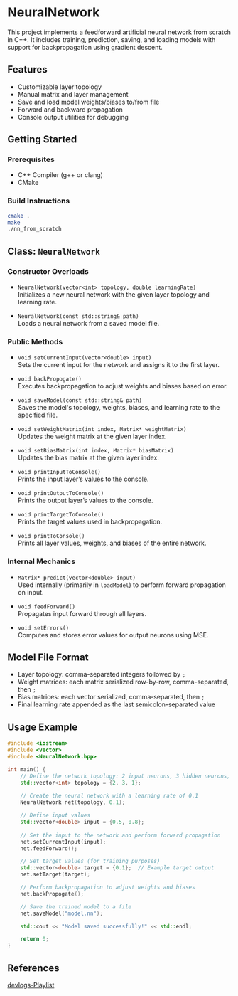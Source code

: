 # NeuralNetwork

This project implements a feedforward artificial neural network from scratch in C++. It includes training, prediction, saving, and loading models with support for backpropagation using gradient descent.

## Features

- Customizable layer topology
- Manual matrix and layer management
- Save and load model weights/biases to/from file
- Forward and backward propagation
- Console output utilities for debugging

## Getting Started

### Prerequisites

- C++ Compiler (g++ or clang)
- CMake

### Build Instructions

```bash
cmake .
make
./nn_from_scratch
```

## Class: `NeuralNetwork`

### Constructor Overloads

- `NeuralNetwork(vector<int> topology, double learningRate)`  
  Initializes a new neural network with the given layer topology and learning rate.

- `NeuralNetwork(const std::string& path)`  
  Loads a neural network from a saved model file.

### Public Methods

- `void setCurrentInput(vector<double> input)`  
  Sets the current input for the network and assigns it to the first layer.

- `void backPropogate()`  
  Executes backpropagation to adjust weights and biases based on error.

- `void saveModel(const std::string& path)`  
  Saves the model's topology, weights, biases, and learning rate to the specified file.

- `void setWeightMatrix(int index, Matrix* weightMatrix)`  
  Updates the weight matrix at the given layer index.

- `void setBiasMatrix(int index, Matrix* biasMatrix)`  
  Updates the bias matrix at the given layer index.

- `void printInputToConsole()`  
  Prints the input layer’s values to the console.

- `void printOutputToConsole()`  
  Prints the output layer’s values to the console.

- `void printTargetToConsole()`  
  Prints the target values used in backpropagation.

- `void printToConsole()`  
  Prints all layer values, weights, and biases of the entire network.

### Internal Mechanics

- `Matrix* predict(vector<double> input)`  
  Used internally (primarily in `loadModel`) to perform forward propagation on input.

- `void feedForward()`  
  Propagates input forward through all layers.

- `void setErrors()`  
  Computes and stores error values for output neurons using MSE.

## Model File Format

- Layer topology: comma-separated integers followed by `;`
- Weight matrices: each matrix serialized row-by-row, comma-separated, then `;`
- Bias matrices: each vector serialized, comma-separated, then `;`
- Final learning rate appended as the last semicolon-separated value

## Usage Example

```cpp
#include <iostream>
#include <vector>
#include <NeuralNetwork.hpp>

int main() {
    // Define the network topology: 2 input neurons, 3 hidden neurons, 1 output neuron
    std::vector<int> topology = {2, 3, 1};
    
    // Create the neural network with a learning rate of 0.1
    NeuralNetwork net(topology, 0.1);

    // Define input values
    std::vector<double> input = {0.5, 0.8};
    
    // Set the input to the network and perform forward propagation
    net.setCurrentInput(input);
    net.feedForward();

    // Set target values (for training purposes)
    std::vector<double> target = {0.1};  // Example target output
    net.setTarget(target);

    // Perform backpropagation to adjust weights and biases
    net.backPropogate();

    // Save the trained model to a file
    net.saveModel("model.nn");

    std::cout << "Model saved successfully!" << std::endl;

    return 0;
}
```

## References 

[devlogs-Playlist](https://www.youtube.com/watch?v=PQo78WNGiow&list=PL2-7U6BzddIYBOl98DDsmpXiTcj1ojgJG)
